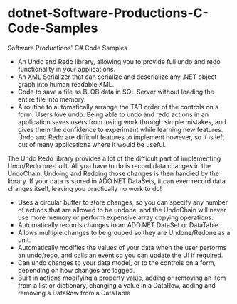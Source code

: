 # dotnet-Software-Productions-C-Code-Samples
Software Productions' C# Code Samples

* An Undo and Redo library, allowing you to provide full undo and redo functionality in your applications.
* An XML Serializer that can serialize and deserialize any .NET object graph into human readable XML.
* Code to save a file as BLOB data in SQL Server without loading the entire file into memory.
* A routine to automatically arrange the TAB order of the controls on a form.
Users love undo. Being able to undo and redo actions in an application saves users from losing work through simple mistakes, and gives them the confidence to experiment while learning new features. Undo and Redo are difficult features to implement however, so it is left out of many applications where it would be useful.

The Undo Redo library provides a lot of the difficult part of implementing Undo/Redo pre-built. All you have to do is record data changes in the UndoChain. Undoing and Redoing those changes is then handled by the library. If your data is stored in ADO.NET DataSets, it can even record data changes itself, leaving you practically no work to do!

* Uses a circular buffer to store changes, so you can specify any number of actions that are allowed to be undone, and the UndoChain will never use more memory or perform expensive array copying operations.
* Automatically records changes to an ADO.NET DataSet or DataTable.
* Allows multiple changes to be grouped so they are Undone/Redone as a unit.
* Automatically modifies the values of your data when the user performs an undo/redo, and calls an event so you can update the UI if required.
* Can undo changes to your data model, or to the controls on a form, depending on how changes are logged.
* Built in actions modifying a property value, adding or removing an item from a list or dictionary, changing a value in a DataRow, adding and removing a DataRow from a DataTable
